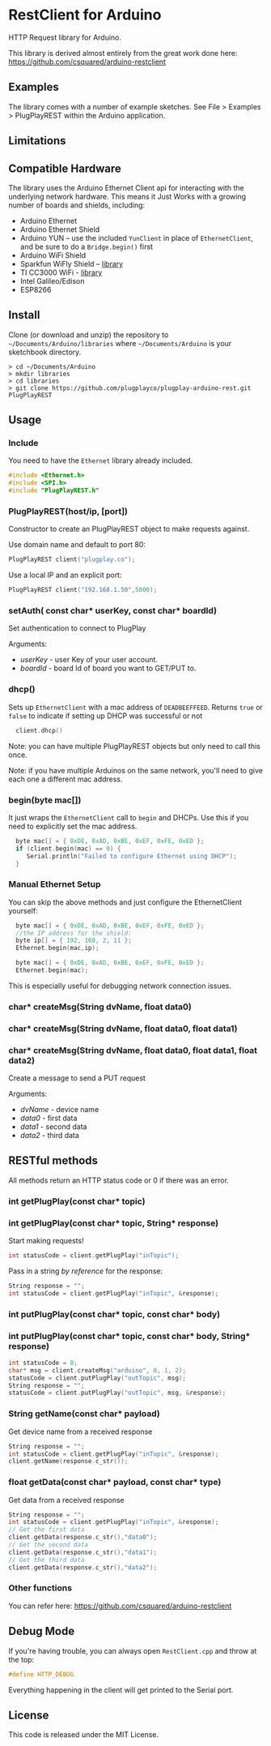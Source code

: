 # RestClient for Arduino

HTTP Request library for Arduino.

This library is derived almost entirely from the great work done here: https://github.com/csquared/arduino-restclient

## Examples

The library comes with a number of example sketches. See File > Examples > PlugPlayREST
within the Arduino application.

## Limitations

## Compatible Hardware

The library uses the Arduino Ethernet Client api for interacting with the
underlying network hardware. This means it Just Works with a growing number of
boards and shields, including:

 - Arduino Ethernet
 - Arduino Ethernet Shield
 - Arduino YUN – use the included `YunClient` in place of `EthernetClient`, and
   be sure to do a `Bridge.begin()` first
 - Arduino WiFi Shield
 - Sparkfun WiFly Shield – [library](https://github.com/dpslwk/WiFly)
 - TI CC3000 WiFi - [library](https://github.com/sparkfun/SFE_CC3000_Library)
 - Intel Galileo/Edison
 - ESP8266

## Install

Clone (or download and unzip) the repository to `~/Documents/Arduino/libraries`
where `~/Documents/Arduino` is your sketchbook directory.

    > cd ~/Documents/Arduino
    > mkdir libraries
    > cd libraries
    > git clone https://github.com/plugplayco/plugplay-arduino-rest.git PlugPlayREST

## Usage

### Include

You need to have the `Ethernet` library already included.

```c++
#include <Ethernet.h>
#include <SPI.h>
#include "PlugPlayREST.h"
```

### PlugPlayREST(host/ip, [port])

Constructor to create an PlugPlayREST object to make requests against.

Use domain name and default to port 80:
```c++
PlugPlayREST client("plugplay.co");
```

Use a local IP and an explicit port:
```c++
PlugPlayREST client("192.168.1.50",5000);
```
### setAuth( const char* userKey, const char* boardId)

Set authentication to connect to PlugPlay

Arguments: 
- *userKey* - user Key of your user account.
- *boardId* - board Id of board you want to GET/PUT to.

### dhcp()

Sets up `EthernetClient` with a mac address of `DEADBEEFFEED`. Returns `true` or `false` to indicate if setting up DHCP
was successful or not

```c++
  client.dhcp()
```

Note: you can have multiple PlugPlayREST objects but only need to call
this once.

Note: if you have multiple Arduinos on the same network, you'll need
to give each one a different mac address.

### begin(byte mac[])

It just wraps the `EthernetClient` call to `begin` and DHCPs.
Use this if you need to explicitly set the mac address.

```c++
  byte mac[] = { 0xDE, 0xAD, 0xBE, 0xEF, 0xFE, 0xED };
  if (client.begin(mac) == 0) {
     Serial.println("Failed to configure Ethernet using DHCP");
  }
```

### Manual Ethernet Setup

You can skip the above methods and just configure the EthernetClient yourself:

```c++
  byte mac[] = { 0xDE, 0xAD, 0xBE, 0xEF, 0xFE, 0xED };
  //the IP address for the shield:
  byte ip[] = { 192, 168, 2, 11 };
  Ethernet.begin(mac,ip);
```

```c++
  byte mac[] = { 0xDE, 0xAD, 0xBE, 0xEF, 0xFE, 0xED };
  Ethernet.begin(mac);
```

This is especially useful for debugging network connection issues.

### char* createMsg(String dvName, float data0)
### char* createMsg(String dvName, float data0, float data1)
### char* createMsg(String dvName, float data0, float data1, float data2)

Create a message to send a PUT request

Arguments: 
- *dvName* - device name
- *data0* - first data
- *data1* - second data
- *data2* - third data

## RESTful methods

All methods return an HTTP status code or 0 if there was an error.

### int getPlugPlay(const char* topic)
### int getPlugPlay(const char* topic, String* response)

Start making requests!

```c++
int statusCode = client.getPlugPlay("inTopic");
```

Pass in a string *by reference* for the response:
```c++
String response = "";
int statusCode = client.getPlugPlay("inTopic", &response);
```

### int putPlugPlay(const char* topic, const char* body)
### int putPlugPlay(const char* topic, const char* body, String* response)

```c++
int statusCode = 0;
char* msg = client.createMsg("arduino", 0, 1, 2);
statusCode = client.putPlugPlay("outTopic", msg);
String response = "";
statusCode = client.putPlugPlay("outTopic", msg, &response);
```

### String getName(const char* payload)

Get device name from a received response

```c++
String response = "";
int statusCode = client.getPlugPlay("inTopic", &response);
client.getName(response.c_str());
```

### float getData(const char* payload, const char* type)

Get data from a received response

```c++
String response = "";
int statusCode = client.getPlugPlay("inTopic", &response);
// Get the first data
client.getData(response.c_str(),"data0");
// Get the second data
client.getData(response.c_str(),"data1");
// Get the third data
client.getData(response.c_str(),"data2");
```

### Other functions

You can refer here: https://github.com/csquared/arduino-restclient

## Debug Mode

If you're having trouble, you can always open `RestClient.cpp` and throw at the top:

```c++
#define HTTP_DEBUG
```

Everything happening in the client will get printed to the Serial port.

## License

This code is released under the MIT License.
